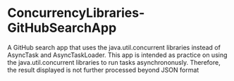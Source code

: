 # ConcurrencyLibraries-GitHubSearchApp
A GitHub search app that uses the java.util.concurrent libraries instead of AsyncTask and AsyncTaskLoader.
This app is intended as practice on using the java.util.concurrent libraries to run tasks asynchrononusly. 
Therefore, the result displayed is not further processed beyond JSON format
